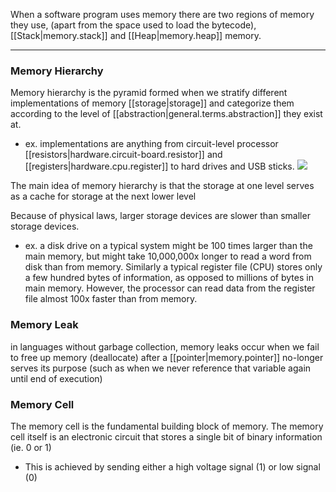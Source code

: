 
When a software program uses memory there are two regions of memory they use, (apart from the space used to load the bytecode), [[Stack|memory.stack]] and [[Heap|memory.heap]] memory.

* * *

### Memory Hierarchy
Memory hierarchy is the pyramid formed when we stratify different implementations of memory [[storage|storage]] and categorize them according to the level of [[abstraction|general.terms.abstraction]] they exist at.
- ex. implementations are anything from circuit-level processor [[resistors|hardware.circuit-board.resistor]] and [[registers|hardware.cpu.register]] to hard drives and USB sticks.
![](/assets/images/2022-03-10-10-59-56.png)

The main idea of memory hierarchy is that the storage at one level serves as a cache for storage at the next lower level

Because of physical laws, larger storage devices are slower than smaller storage devices.
- ex. a disk drive on a typical system might be 100 times larger than the main memory, but might take 10,000,000x longer to read a word from disk than from memory. Similarly a typical register file (CPU) stores only a few hundred bytes of information, as opposed to millions of bytes in main memory. However, the processor can read data from the register file almost 100x faster than from memory.

### Memory Leak
in languages without garbage collection, memory leaks occur when we fail to free up memory (deallocate) after a [[pointer|memory.pointer]] no-longer serves its purpose (such as when we never reference that variable again until end of execution)

### Memory Cell
The memory cell is the fundamental building block of memory.
The memory cell itself is an electronic circuit that stores a single bit of binary information (ie. 0 or 1)
- This is achieved by sending either a high voltage signal (1) or low signal (0)
